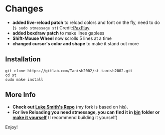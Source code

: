 # Changes

+ **added live-reload patch** to reload colors and font on the fly, need to do (`$ sudo stmessage st`) Credit:[PaxPlay](https://github.com/PaxPlay/st/commit/de7ab87871fdd861b1f0a83899dca6402212c7b4)
+ **added boxdraw patch** to make lines gapless
+ **Shift-Mouse Wheel** now scrolls 5 lines at a time
+ **changed cursor's color and shape** to make it stand out more


## Installation 

```
git clone https://gitlab.com/Tanish2002/st-tanish2002.git
cd st
sudo make install
```

## More Info
+ **Check out [Luke Smith's Repo](https://github.com/LukeSmithxyz/st)** (my fork is based on his).
+ **For live Reloading you need stmessage, you can find it in [bin](https://gitlab.com/Tanish2002/dot-files/-/blob/master/bin/bin/stmessage) folder or [make it yourself](https://gitlab.com/Tanish2002/stmessage-tanish2002)** (I recommend building it yourself)


Enjoy!
